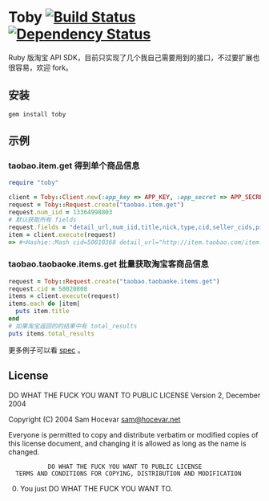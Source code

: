 # Toby [![Build Status](https://secure.travis-ci.org/yesmeck/toby.png)](http://travis-ci.org/yesmeck/toby) [![Dependency Status](https://gemnasium.com/yesmeck/toby.png)](https://gemnasium.com/yesmeck/toby)

Ruby 版淘宝 API SDK，目前只实现了几个我自己需要用到的接口，不过要扩展也很容易，欢迎 fork。

## 安装

```
gem install toby
```

## 示例

### taobao.item.get 得到单个商品信息

```ruby
require "toby"

client = Toby::Client.new(:app_key => APP_KEY, :app_secret => APP_SECRET)
request = Toby::Request.create("taobao.item.get")
request.num_iid = 13364998803
# 默认获取所有 fields
request.fields = "detail_url,num_iid,title,nick,type,cid,seller_cids,pic_url,num,location,price"
item = client.execute(request)
=> #<Hashie::Mash cid=50010368 detail_url="http://item.taobao.com/item.htm?id=13364998803&spm=2014.12350568.0.0" location=#<Hashie::Mash city="嘉兴" state="浙江"> nick="勍杰旗舰店" num=992342 num_iid=13364998803 pic_url="http://img01.taobaocdn.com/bao/uploaded/i1/T1NV6JXltiXXbNURc1_042147.jpg" price="100.00" seller_cids=",469730817,437939819,437939818,441075878,437938900,437938899,437938898," title="正品开车防炫目司机墨镜太阳镜夜视镜偏光镜夹片钓鱼近视眼镜男女" type="fixed">
```

### taobao.taobaoke.items.get 批量获取淘宝客商品信息

```ruby
request = Toby::Request.create("taobao.taobaoke.items.get")
request.cid = 50020808
items = client.execute(request)
items.each do |item|
  puts item.title
end
# 如果淘宝返回的的结果中有 total_results
puts items.total_results
```

更多例子可以看 [spec](https://github.com/yesmeck/toby/tree/master/spec/toby/request) 。

## License

DO WHAT THE FUCK YOU WANT TO PUBLIC LICENSE
                   Version 2, December 2004

Copyright (C) 2004 Sam Hocevar <sam@hocevar.net>

Everyone is permitted to copy and distribute verbatim or modified
copies of this license document, and changing it is allowed as long
as the name is changed.
```
           DO WHAT THE FUCK YOU WANT TO PUBLIC LICENSE
  TERMS AND CONDITIONS FOR COPYING, DISTRIBUTION AND MODIFICATION
```
 0. You just DO WHAT THE FUCK YOU WANT TO.

